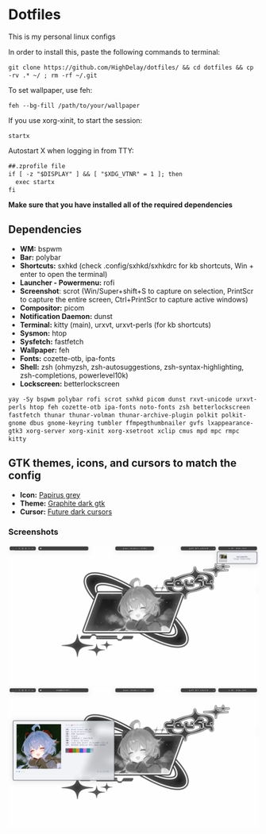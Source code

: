 # Dotfiles
This is my personal linux configs

In order to install this, paste the following commands to terminal: 
```
git clone https://github.com/HighDelay/dotfiles/ && cd dotfiles && cp -rv .* ~/ ; rm -rf ~/.git
```
To set wallpaper, use feh: 
```
feh --bg-fill /path/to/your/wallpaper
```
If you use xorg-xinit, to start the session:
```
startx
```
Autostart X when logging in from TTY:
```
##.zprofile file
if [ -z "$DISPLAY" ] && [ "$XDG_VTNR" = 1 ]; then
  exec startx
fi
```

**Make sure that you have installed all of the required dependencies**

## Dependencies

* **WM:** bspwm
* **Bar:** polybar
* **Shortcuts:** sxhkd (check .config/sxhkd/sxhkdrc for kb shortcuts, Win + enter to open the terminal)
* **Launcher - Powermenu:** rofi
* **Screenshot**: scrot (Win/Super+shift+S to capture on selection, PrintScr to capture the entire screen, Ctrl+PrintScr to capture active windows)
* **Compositor:** picom
* **Notification Daemon:** dunst
* **Terminal:** kitty (main), urxvt, urxvt-perls (for kb shortcuts)
* **Sysmon:** htop
* **Sysfetch:** fastfetch
* **Wallpaper:** feh
* **Fonts:** cozette-otb, ipa-fonts
* **Shell:** zsh (ohmyzsh, zsh-autosuggestions, zsh-syntax-highlighting, zsh-completions, powerlevel10k)
* **Lockscreen:** betterlockscreen

```
yay -Sy bspwm polybar rofi scrot sxhkd picom dunst rxvt-unicode urxvt-perls htop feh cozette-otb ipa-fonts noto-fonts zsh betterlockscreen fastfetch thunar thunar-volman thunar-archive-plugin polkit polkit-gnome dbus gnome-keyring tumbler ffmpegthumbnailer gvfs lxappearance-gtk3 xorg-server xorg-xinit xorg-xsetroot xclip cmus mpd mpc rmpc kitty
```

## GTK themes, icons, and cursors to match the config
* **Icon:** [Papirus grey](https://www.pling.com/p/1166289/)
* **Theme:** [Graphite dark gtk](https://www.gnome-look.org/p/1598493)
* **Cursor:** [Future dark cursors](https://www.gnome-look.org/p/1457884)

### Screenshots
![1](/screenshots/1.png)
![2](/screenshots/2.png)
